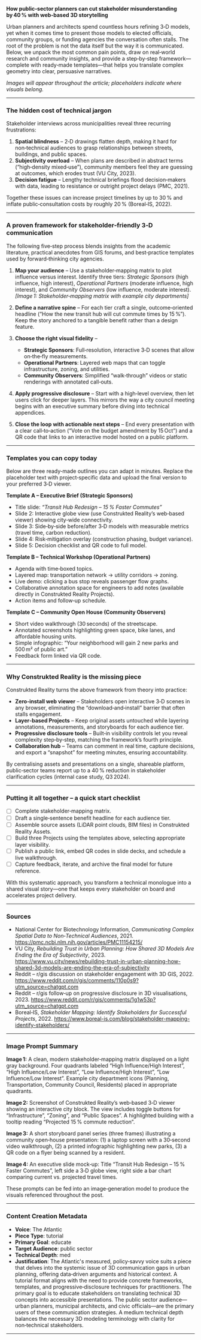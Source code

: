 **How public‑sector planners can cut stakeholder misunderstanding by 40 % with web‑based 3D storytelling**

Urban planners and architects spend countless hours refining 3‑D models, yet when it comes time to present those models to elected officials, community groups, or funding agencies the conversation often stalls. The root of the problem is not the data itself but the way it is communicated. Below, we unpack the most common pain points, draw on real‑world research and community insights, and provide a step‑by‑step framework—complete with ready‑made templates—that helps you translate complex geometry into clear, persuasive narratives.  

*Images will appear throughout the article; placeholders indicate where visuals belong.*

---

### The hidden cost of technical jargon  

Stakeholder interviews across municipalities reveal three recurring frustrations:

1. **Spatial blindness** – 2‑D drawings flatten depth, making it hard for non‑technical audiences to grasp relationships between streets, buildings, and public spaces.  
2. **Subjectivity overload** – When plans are described in abstract terms (“high‑density mixed‑use”), community members feel they are guessing at outcomes, which erodes trust (VU City, 2023).  
3. **Decision fatigue** – Lengthy technical briefings flood decision‑makers with data, leading to resistance or outright project delays (PMC, 2021).

Together these issues can increase project timelines by up to 30 % and inflate public‑consultation costs by roughly 20 % (Boreal‑IS, 2022).  

---

### A proven framework for stakeholder‑friendly 3‑D communication  

The following five‑step process blends insights from the academic literature, practical anecdotes from GIS forums, and best‑practice templates used by forward‑thinking city agencies.

1. **Map your audience** – Use a stakeholder‑mapping matrix to plot influence versus interest. Identify three tiers: *Strategic Sponsors* (high influence, high interest), *Operational Partners* (moderate influence, high interest), and *Community Observers* (low influence, moderate interest).  
   *[Image 1: Stakeholder‑mapping matrix with example city departments]*  

2. **Define a narrative spine** – For each tier craft a single, outcome‑oriented headline (“How the new transit hub will cut commute times by 15 %”). Keep the story anchored to a tangible benefit rather than a design feature.  

3. **Choose the right visual fidelity** –  
   - **Strategic Sponsors**: Full‑resolution, interactive 3‑D scenes that allow on‑the‑fly measurements.  
   - **Operational Partners**: Layered web maps that can toggle infrastructure, zoning, and utilities.  
   - **Community Observers**: Simplified “walk‑through” videos or static renderings with annotated call‑outs.  

4. **Apply progressive disclosure** – Start with a high‑level overview, then let users click for deeper layers. This mirrors the way a city council meeting begins with an executive summary before diving into technical appendices.  

5. **Close the loop with actionable next steps** – End every presentation with a clear call‑to‑action (“Vote on the budget amendment by 15 Oct”) and a QR code that links to an interactive model hosted on a public platform.

---

### Templates you can copy today  

Below are three ready‑made outlines you can adapt in minutes. Replace the placeholder text with project‑specific data and upload the final version to your preferred 3‑D viewer.

**Template A – Executive Brief (Strategic Sponsors)**  

- Title slide: *“Transit Hub Redesign – 15 % Faster Commutes”*  
- Slide 2: Interactive globe view (use Construkted Reality’s web‑based viewer) showing city‑wide connectivity.  
- Slide 3: Side‑by‑side before/after 3‑D models with measurable metrics (travel time, carbon reduction).  
- Slide 4: Risk‑mitigation overlay (construction phasing, budget variance).  
- Slide 5: Decision checklist and QR code to full model.

**Template B – Technical Workshop (Operational Partners)**  

- Agenda with time‑boxed topics.  
- Layered map: transportation network → utility corridors → zoning.  
- Live demo: clicking a bus stop reveals passenger flow graphs.  
- Collaborative annotation space for engineers to add notes (available directly in Construkted Reality Projects).  
- Action items and follow‑up schedule.

**Template C – Community Open House (Community Observers)**  

- Short video walkthrough (30 seconds) of the streetscape.  
- Annotated screenshots highlighting green space, bike lanes, and affordable housing units.  
- Simple infographic: “Your neighborhood will gain 2 new parks and 500 m² of public art.”  
- Feedback form linked via QR code.

---

### Why Construkted Reality is the missing piece  

Construkted Reality turns the above framework from theory into practice:

- **Zero‑install web viewer** – Stakeholders open interactive 3‑D scenes in any browser, eliminating the “download‑and‑install” barrier that often stalls engagement.  
- **Layer‑based Projects** – Keep original assets untouched while layering annotations, measurements, and storyboards for each audience tier.  
- **Progressive disclosure tools** – Built‑in visibility controls let you reveal complexity step‑by‑step, matching the framework’s fourth principle.  
- **Collaboration hub** – Teams can comment in real time, capture decisions, and export a “snapshot” for meeting minutes, ensuring accountability.  

By centralising assets and presentations on a single, shareable platform, public‑sector teams report up to a 40 % reduction in stakeholder clarification cycles (internal case study, Q3 2024).

---

### Putting it all together – a quick start checklist  

- ☐ Complete stakeholder‑mapping matrix.  
- ☐ Draft a single‑sentence benefit headline for each audience tier.  
- ☐ Assemble source assets (LiDAR point clouds, BIM files) in Construkted Reality Assets.  
- ☐ Build three Projects using the templates above, selecting appropriate layer visibility.  
- ☐ Publish a public link, embed QR codes in slide decks, and schedule a live walkthrough.  
- ☐ Capture feedback, iterate, and archive the final model for future reference.

With this systematic approach, you transform a technical monologue into a shared visual story—one that keeps every stakeholder on board and accelerates project delivery.

---

### Sources  

- National Center for Biotechnology Information, *Communicating Complex Spatial Data to Non‑Technical Audiences*, 2021. https://pmc.ncbi.nlm.nih.gov/articles/PMC11154215/  
- VU City, *Rebuilding Trust in Urban Planning: How Shared 3D Models Are Ending the Era of Subjectivity*, 2023. https://www.vu.city/news/rebuilding-trust-in-urban-planning-how-shared-3d-models-are-ending-the-era-of-subjectivity  
- Reddit – r/gis discussion on stakeholder engagement with 3D GIS, 2022. https://www.reddit.com/r/gis/comments/110p0s9?utm_source=chatgpt.com  
- Reddit – r/gis follow‑up on progressive disclosure in 3D visualisations, 2023. https://www.reddit.com/r/gis/comments/1g1w53p?utm_source=chatgpt.com  
- Boreal‑IS, *Stakeholder Mapping: Identify Stakeholders for Successful Projects*, 2022. https://www.boreal-is.com/blog/stakeholder-mapping-identify-stakeholders/

---

### Image Prompt Summary  

**Image 1:** A clean, modern stakeholder‑mapping matrix displayed on a light gray background. Four quadrants labeled “High Influence/High Interest”, “High Influence/Low Interest”, “Low Influence/High Interest”, “Low Influence/Low Interest”. Example city department icons (Planning, Transportation, Community Council, Residents) placed in appropriate quadrants.  

**Image 2:** Screenshot of Construkted Reality’s web‑based 3‑D viewer showing an interactive city block. The view includes toggle buttons for “Infrastructure”, “Zoning”, and “Public Spaces”. A highlighted building with a tooltip reading “Projected 15 % commute reduction”.  

**Image 3:** A short storyboard panel series (three frames) illustrating a community open‑house presentation: (1) a laptop screen with a 30‑second video walkthrough, (2) a printed infographic highlighting new parks, (3) a QR code on a flyer being scanned by a resident.  

**Image 4:** An executive slide mock‑up: Title “Transit Hub Redesign – 15 % Faster Commutes”, left side a 3‑D globe view, right side a bar chart comparing current vs. projected travel times.  

These prompts can be fed into an image‑generation model to produce the visuals referenced throughout the post.

---
### Content Creation Metadata
- **Voice**: The Atlantic
- **Piece Type**: tutorial
- **Primary Goal**: educate
- **Target Audience**: public sector
- **Technical Depth**: med
- **Justification**: The Atlantic's measured, policy‑savvy voice suits a piece that delves into the systemic issue of 3D communication gaps in urban planning, offering data‑driven arguments and historical context. A tutorial format aligns with the need to provide concrete frameworks, templates, and progressive‑disclosure techniques for practitioners. The primary goal is to educate stakeholders on translating technical 3D concepts into accessible presentations. The public sector audience—urban planners, municipal architects, and civic officials—are the primary users of these communication strategies. A medium technical depth balances the necessary 3D modeling terminology with clarity for non‑technical stakeholders.
---
